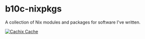 # b10c-nixpkgs

A collection of Nix modules and packages for software I've written.

<!--
![Build and populate cache](https://github.com/<YOUR-GITHUB-USER>/nur-packages/workflows/Build%20and%20populate%20cache/badge.svg)

-->
[![Cachix Cache](https://img.shields.io/badge/cachix-b10c-nixpkgs-blue.svg)](https://b10c-nixpkgs.cachix.org)

